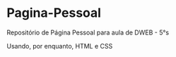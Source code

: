 # Pagina-Pessoal
Repositório de Página Pessoal para aula de DWEB - 5°s

Usando, por enquanto, HTML e CSS
